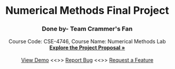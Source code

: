 
<br />
<div align="center">
  <h1 align="center">Numerical Methods Final Project</h1>
  <h3>Done by- Team Crammer's Fan</h3>
  <p align="center">
    Course Code: CSE-4746, Course Name: Numerical Methods Lab
    <br />
    <a href="https://github.com/mdadul/TeamCrammersFan/blob/master/NM_Project_Proposal_Team_Crammer's_Fan.pdf"><strong>Explore the Project Proposal »</strong></a>
    <br />
    <br />
    <a href="https://github.com/sorowar-cse">View Demo</a>
     <<>>
    <a href="https://github.com/sorowar-cse">Report Bug</a>
    <<>>
    <a href="https://github.com/sorowar-cses">Request a Feature</a>
  </p>
</div>
